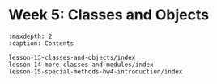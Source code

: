 # Week 5: Classes and Objects
```{toctree}
:maxdepth: 2
:caption: Contents

lesson-13-classes-and-objects/index
lesson-14-more-classes-and-modules/index
lesson-15-special-methods-hw4-introduction/index
```